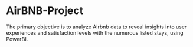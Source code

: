# AirBNB-Project
The primary objective is to analyze Airbnb data to reveal insights into user experiences and satisfaction levels with the numerous listed stays, using PowerBI.
